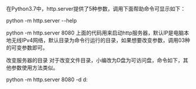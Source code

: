在Python3.7中，http.server提供了5种参数，调用下面帮助命令可显示如下：

python -m http.server --help


python -m http.server 8080
上面的代码用来启动http服务器，默认IP是电脑本地无线IPv4网络，默认目录为命令行运行的目录，如果想要改变参数，调用03种的可变参数即可。


改变服务器的目录
对于改变文件目录，小编改为D盘为可访问盘，命令如下，其他参数使用方法类似。

python -m http.server 8080 -d d: